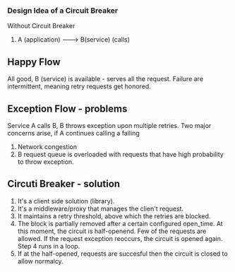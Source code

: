 
### Design Idea of a Circuit Breaker

Without Circuit Breaker
1. A (application)              --->                B(service)
                                (calls)  

## Happy Flow
All good, B (service) is available - serves all the request. Failure are intermittent, meaning retry requests get honored.

## Exception Flow - problems
Service A calls B, B throws exception upon multiple retries.  Two major concerns arise, if A continues calling a failing 
1. Network congestion 
2. B request queue is overloaded with requests that have high probability to throw exception. 

## Circuti Breaker  - solution
1. It's a client side solution (library).
2. It's a middleware/proxy that manages the clien't request.
3. It maintains a retry threshold, above which the retries are blocked. 
4. The block is partially removed after a certain configured open_time.  At this moment, the circuit is half-openend. Few of the requests are allowed. If the request exception reoccurs, the circuit is opened again. Step 4 runs in a loop. 
5. If at the half-opened, requests are succesful then the circuit is closed to allow normalcy.